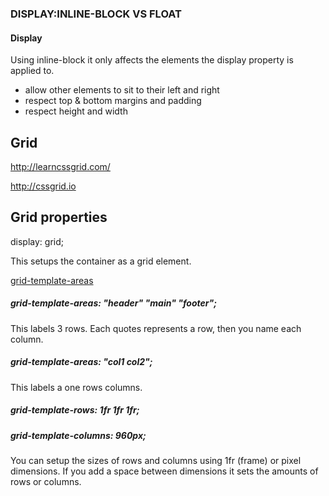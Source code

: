 ### DISPLAY:INLINE-BLOCK VS FLOAT

#### Display

Using inline-block it only affects the elements the display property is applied to.

* allow other elements to sit to their left and right
* respect top & bottom margins and padding
* respect height and width

## Grid

http://learncssgrid.com/

http://cssgrid.io

## Grid properties

display: grid;

This setups the container as a grid element.

[grid-template-areas](https://developer.mozilla.org/en-US/docs/Web/CSS/grid-template-areas)

##### grid-template-areas: "header" "main" "footer";

This labels 3 rows. Each quotes represents a row, then you name each column.

##### grid-template-areas: "col1 col2";

This labels a one rows columns.

##### grid-template-rows:   1fr 1fr 1fr;
##### grid-template-columns:  960px;

You can setup the sizes of rows and columns using 1fr (frame) or pixel dimensions. If you add a space between dimensions it sets the amounts of rows or columns.
